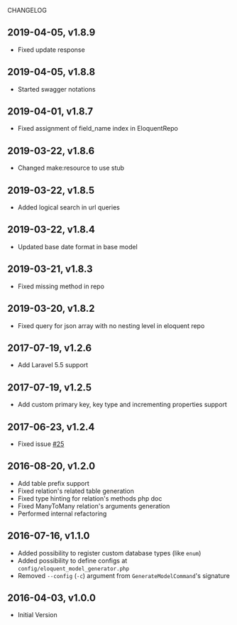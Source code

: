 CHANGELOG

2019-04-05, v1.8.9
-----------------
* Fixed update response

2019-04-05, v1.8.8
-----------------
* Started swagger notations

2019-04-01, v1.8.7
-----------------
* Fixed assignment of field_name index in EloquentRepo

2019-03-22, v1.8.6
-----------------
* Changed make:resource to use stub

2019-03-22, v1.8.5
-----------------
* Added logical search in url queries

2019-03-22, v1.8.4
-----------------
* Updated base date format in base model

2019-03-21, v1.8.3
-----------------
* Fixed missing method in repo

2019-03-20, v1.8.2
-----------------
* Fixed query for json array with no nesting level in eloquent repo

2017-07-19, v1.2.6
-----------------
* Add Laravel 5.5 support

2017-07-19, v1.2.5
-----------------
* Add custom primary key, key type and incrementing properties support

2017-06-23, v1.2.4
-----------------
* Fixed issue [#25](https://github.com/Cws/eloquent-model-generator/issues/25)

2016-08-20, v1.2.0
-----------------
* Add table prefix support
* Fixed relation's related table generation
* Fixed type hinting for relation's methods php doc
* Fixed ManyToMany relation's arguments generation
* Performed internal refactoring

2016-07-16, v1.1.0
-----------------
* Added possibility to register custom database types (like `enum`)
* Added possibility to define configs at `config/eloquent_model_generator.php`
* Removed `--config` (`-c`) argument from `GenerateModelCommand`'s signature

2016-04-03, v1.0.0
-----------------
* Initial Version